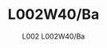 ---
designer: Alberto Basaglia Natalia Rota Nodari
description: "The%20L002%20collection%20is%20the%20result%20of%20combining%20two%20moulded%20polycarbonate%20shells%20and%20it%20stands%20out%20for%20its%20soft%20and%20sinuous%20shapes.%20Wall%20lamp%20with%20two%20injection%20moulded%20polycarbonate%20diffusers%20%D8%20520mm%2C%20visible%20cable%20and%20430mm%20long%20steel%20tube%20frame.%0A%0A%A0"
image_primary: img/L002W_L002W40-BA_01_zoom.jpg
image_secondary: ../../../images/blank.png
manufacturer: Pedrali
href: https://www.pedrali.it/en/products/catalog/Lamp-L002W40-BA/
subtitle: L002 L002W40/Ba
title: L002W40/Ba
image_thumb: img/L002W_L002W40-BA_cover.jpg
tags: 
  - pedrali
  - lamps
category: lamps
slug: /manufacturers/pedrali/lamps/alberto-basaglia-natalia-rota-nodari-l-002-w-40-ba
---